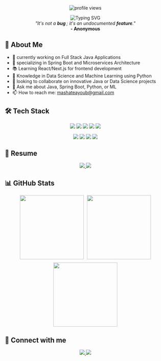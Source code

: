 <p align="center">
  <img src="https://komarev.com/ghpvc/?username=mashateayoub&label=Profile%20views&color=0e75b6&style=flat" alt="profile views" />
</p>
<div align="center">
  <img src="https://readme-typing-svg.demolab.com?font=Fira+Code&weight=600&size=28&duration=3000&pause=1000&color=3F91F7&center=true&vCenter=true&random=false&width=600&lines=Hi+there!+I'm+Ayoub+%F0%9F%91%8B;A+Junior+Java/Spring+Developer " alt="Typing SVG" />
</div>

<div align="center">
  <i>"It's not a <b>bug </b>; it's an undocumented <b>feature</b>."</i>
  <br/>
  <b>- Anonymous</b>
</div>

## 🚀 About Me
- 🔭 currently working on Full Stack Java Applications
- 🌱 specializing in Spring Boot and Microservices Architecture
- 📚 Learning React/Next.js for frontend development
- 🤖 Knowledge in Data Science and Machine Learning using Python
- 👯 looking to collaborate on innovative Java or Data Science projects
- 💬 Ask me about Java, Spring Boot, Python, or ML
- 📫 How to reach me: mashateayoub@gmail.com

## 🛠️ Tech Stack
<p align="center">
  <img src="https://img.shields.io/badge/java-%23ED8B00.svg?style=for-the-badge&logo=openjdk&logoColor=white" />
  <img src="https://img.shields.io/badge/spring-%236DB33F.svg?style=for-the-badge&logo=spring&logoColor=white" />
  <img src="https://img.shields.io/badge/Next-black?style=for-the-badge&logo=next.js&logoColor=white" />
  <img src="https://img.shields.io/badge/python-3670A0?style=for-the-badge&logo=python&logoColor=ffdd54" />
  <img src="https://img.shields.io/badge/pytorch-%23150458.svg?style=for-the-badge&logo=pytorch&logoColor=white" />
</p>

<p align="center">
    <img src="https://img.shields.io/badge/TensorFlow-%23FF6F00.svg?style=for-the-badge&logo=TensorFlow&logoColor=white" />
  <img src="https://img.shields.io/badge/docker-%230db7ed.svg?style=for-the-badge&logo=docker&logoColor=white" />
  <img src="https://img.shields.io/badge/postgres-%23316192.svg?style=for-the-badge&logo=postgresql&logoColor=white" />
  <img src="https://img.shields.io/badge/mysql-%234ea94b.svg?style=for-the-badge&logo=mongodb&logoColor=white" />
</p>

## 📄 Resume
<p align="center">
  <a href="https://portfolio-next-js-mashate.vercel.app/resume/resume_en.pdf">
    <img src="https://img.shields.io/badge/Resume-English-%23D14836?style=for-the-badge&logo=files&logoColor=white" />
  </a>
  <a href="https://portfolio-next-js-mashate.vercel.app/resume/resume_fr.pdf">
    <img src="https://img.shields.io/badge/CV-Français-%2371B8ED?style=for-the-badge&logo=files&logoColor=white" />
  </a>
</p>


## 📊 GitHub Stats
<div align="center" style="display: flex; flex-wrap: wrap; gap: 10px; justify-content: center;">
  <img height="200px" src="https://github-readme-stats.vercel.app/api?username=mashateayoub&theme=tokyonight&hide_border=true&include_all_commits=false&count_private=true" />
  <img height="200px" src="https://github-readme-streak-stats.herokuapp.com/?user=mashateayoub&theme=tokyonight&hide_border=true" />
  <img height="200px" src="https://github-readme-stats.vercel.app/api/top-langs/?username=mashateayoub&theme=tokyonight&hide_border=true&include_all_commits=false&count_private=true&layout=compact" />
</div>


## 🤝 Connect with me
<p align="center">
  <a href="https://linkedin.com/in/ayoubmashate">
    <img src="https://img.shields.io/badge/Linkedin-%231DA1F2.svg?style=for-the-badge&logo=Linkedin&logoColor=white" />
  </a>
  <a href="https://x.com/mashateayoub">
    <img src="https://img.shields.io/badge/Twitter-%231DA1F2.svg?style=for-the-badge&logo=twitter&logoColor=black" />
  </a>
</p>




